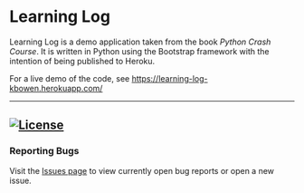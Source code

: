 # Learning Log

Learning Log is a demo application taken from the book _Python Crash Course_.
It is written in Python using the Bootstrap framework with the intention of
being published to Heroku.

For a live demo of the code, see https://learning-log-kbowen.herokuapp.com/

---
[![License](https://img.shields.io/badge/license-MIT-green)](https://github.com/kevinbowen777/learning_log/-/blob/master/LICENSE)
---
### Reporting Bugs                                                              
                                                                                 
   Visit the [Issues page](https://github.com/kevinbowen777/learning_log/issues)
      to view currently open bug reports or open a new issue.

